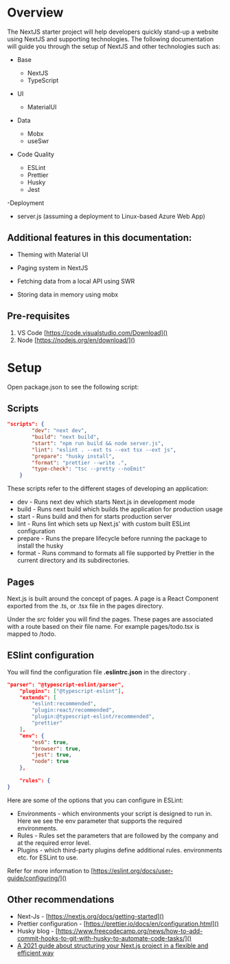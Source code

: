 # **Overview**
The NextJS starter project will help developers quickly stand-up a website using NextJS and supporting technologies. The following documentation will guide you through the setup of NextJS and other technologies such as:

- Base 
  - NextJS 
  - TypeScript 

- UI 
  - MaterialUI 

- Data 
  - Mobx 
  - useSwr 

- Code Quality 
  - ESLint 
  - Prettier 
  - Husky 
  - Jest 

-Deployment 
  - server.js (assuming a deployment to Linux-based Azure Web App) 


## **Additional features in this documentation:** 

- Theming with Material UI 

- Paging system in NextJS 

- Fetching data from a local API using SWR 

- Storing data in memory using mobx 

## Pre-requisites
1. VS Code [https://code.visualstudio.com/Download]()
2. Node [https://nodejs.org/en/download/]()

# **Setup**

Open package.json to see the following script:

## Scripts
```json
"scripts": {
        "dev": "next dev",
        "build": "next build",
        "start": "npm run build && node server.js",
        "lint": "eslint . --ext ts --ext tsx --ext js",
        "prepare": "husky install",
        "format": "prettier --write .",
        "type-check": "tsc --pretty --noEmit"
    }
```
These scripts refer to the different stages of developing an application:

- dev - Runs next dev which starts Next.js in development mode
- build - Runs next build which builds the application for production usage
- start - Runs build and then for starts  production server
- lint - Runs lint which sets up Next.js' with custom built ESLint configuration
- prepare - Runs the prepare lifecycle before running the package to install the husky
- format - Runs command to formats all file supported by Prettier in the current directory and its subdirectories.

## Pages
Next.js is built around the concept of pages. A page is a React Component exported from the .ts, or .tsx file in the pages directory.

Under the _src_ folder you will find the pages. These pages are associated with a route based on their file name. For example pages/todo.tsx is mapped to /todo. 

## ESlint configuration

You will find the configuration file **.eslintrc.json** in the directory . 

```json
"parser": "@typescript-eslint/parser",
    "plugins": ["@typescript-eslint"],
    "extends": [
        "eslint:recommended",
        "plugin:react/recommended",
        "plugin:@typescript-eslint/recommended",
        "prettier"
    ],
    "env": {
        "es6": true,
        "browser": true,
        "jest": true,
        "node": true
    },
    
    "rules": {
}
```


 
Here are some of the options that you can configure in ESLint:

- Environments - which environments your script is designed to run in. Here we see the env parameter that supports the required environments.
- Rules - Rules set the parameters that are followed by the company  and at the required error level.
- Plugins - which third-party plugins define additional rules.  environments etc. for ESLint to use. 

Refer for more information to [https://eslint.org/docs/user-guide/configuring/]()

## **Other recommendations**

- Next-Js - [https://nextjs.org/docs/getting-started]()
- Prettier configuration - [https://prettier.io/docs/en/configuration.html]()
- Husky blog - [https://www.freecodecamp.org/news/how-to-add-commit-hooks-to-git-with-husky-to-automate-code-tasks/]()
- [A 2021 guide about structuring your Next.js project in a flexible and efficient way](https://dev.to/vadorequest/a-2021-guide-about-structuring-your-next-js-project-in-a-flexible-and-efficient-way-472)

